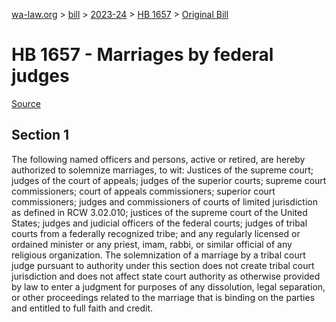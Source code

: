 [wa-law.org](/) > [bill](/bill/) > [2023-24](/bill/2023-24/) > [HB 1657](/bill/2023-24/hb/1657/) > [Original Bill](/bill/2023-24/hb/1657/1/)

# HB 1657 - Marriages by federal judges

[Source](http://lawfilesext.leg.wa.gov/biennium/2023-24/Pdf/Bills/House%20Bills/1657.pdf)

## Section 1
The following named officers and persons, active or retired, are hereby authorized to solemnize marriages, to wit: Justices of the supreme court; judges of the court of appeals; judges of the superior courts; supreme court commissioners; court of appeals commissioners; superior court commissioners; judges and commissioners of courts of limited jurisdiction as defined in RCW 3.02.010; justices of the supreme court of the United States; judges and judicial officers of the federal courts; judges of tribal courts from a federally recognized tribe; and any regularly licensed or ordained minister or any priest, imam, rabbi, or similar official of any religious organization. The solemnization of a marriage by a tribal court judge pursuant to authority under this section does not create tribal court jurisdiction and does not affect state court authority as otherwise provided by law to enter a judgment for purposes of any dissolution, legal separation, or other proceedings related to the marriage that is binding on the parties and entitled to full faith and credit.
